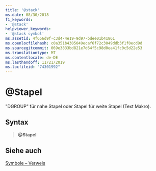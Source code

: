 ```yaml
---
title: '@stack'
ms.date: 08/30/2018
f1_keywords:
- '@stack'
helpviewer_keywords:
- '@stack symbol'
ms.assetid: 4f656d9f-c3d4-4e19-9d97-bdee01b41861
ms.openlocfilehash: c0a351b4305049ecaf6f72c3049ddb3f1f0ecd9d
ms.sourcegitcommit: 069e3833bd821e7d64f5c98d0ea41fc0c5d22e53
ms.translationtype: MT
ms.contentlocale: de-DE
ms.lasthandoff: 11/21/2019
ms.locfileid: "74301992"
---
```

# <a name="stack"></a>\@Stapel

"DGROUP" für nahe Stapel oder Stapel für weite Stapel (Text Makro).

## <a name="syntax"></a>Syntax

> **\@Stapel**

## <a name="see-also"></a>Siehe auch

[Symbole – Verweis](../../assembler/masm/symbols-reference.md)

